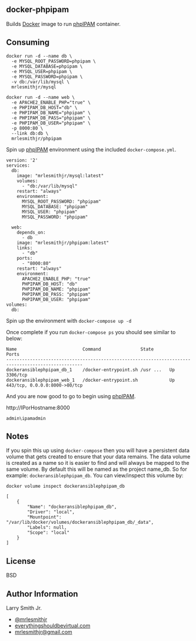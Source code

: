 docker-phpipam
--------------

Builds [Docker] image to run [phpIPAM] container.  

Consuming
---------
```
docker run -d --name db \
  -e MYSQL_ROOT_PASSWORD=phpipam \
  -e MYSQL_DATABASE=phpipam \
  -e MYSQL_USER=phpipam \
  -e MYSQL_PASSWORD=phpipam \
  -v db:/var/lib/mysql \
  mrlesmithjr/mysql
```
```
docker run -d --name web \
  -e APACHE2_ENABLE_PHP="true" \
  -e PHPIPAM_DB_HOST="db" \
  -e PHPIPAM_DB_NAME="phpipam" \
  -e PHPIPAM_DB_PASS="phpipam" \
  -e PHPIPAM_DB_USER="phpipam" \
  -p 8000:80 \
  --link db:db \
  mrlesmithjr/phpipam
```

Spin up [phpIPAM] environment using the included `docker-compose.yml`.  

```
version: '2'
services:
  db:
    image: "mrlesmithjr/mysql:latest"
    volumes:
      - "db:/var/lib/mysql"
    restart: "always"
    environment:
      MYSQL_ROOT_PASSWORD: "phpipam"
      MYSQL_DATABASE: "phpipam"
      MYSQL_USER: "phpipam"
      MYSQL_PASSWORD: "phpipam"

  web:
    depends_on:
      - db
    image: "mrlesmithjr/phpipam:latest"
    links:
      - "db"
    ports:
      - "8000:80"
    restart: "always"
    environment:
      APACHE2_ENABLE_PHP: "true"
      PHPIPAM_DB_HOST: "db"
      PHPIPAM_DB_NAME: "phpipam"
      PHPIPAM_DB_PASS: "phpipam"
      PHPIPAM_DB_USER: "phpipam"
volumes:
  db:
```

Spin up the environment with `docker-compose up -d`

Once complete if you run `docker-compose ps` you should see similar to below:

```
Name                         Command               State               Ports
---------------------------------------------------------------------------------------------------
dockeransiblephpipam_db_1    /docker-entrypoint.sh /usr ...   Up      3306/tcp
dockeransiblephpipam_web_1   /docker-entrypoint.sh            Up      443/tcp, 0.0.0.0:8000->80/tcp
```
And you are now good to go to begin using [phpIPAM].

http://IPorHostname:8000

`admin\ipamadmin`

Notes
-----

If you spin this up using `docker-compose` then you will have a persistent data
volume that gets created to ensure that your data remains. The data volume is
created as a name so it is easier to find and will always be mapped to the same
volume. By default this will be named as the project name_db. So for example:
`dockeransiblephpipam_db`.
You can view/inspect this volume by:
```
docker volume inspect dockeransiblephpipam_db
```
```
[
    {
        "Name": "dockeransiblephpipam_db",
        "Driver": "local",
        "Mountpoint": "/var/lib/docker/volumes/dockeransiblephpipam_db/_data",
        "Labels": null,
        "Scope": "local"
    }
]
```

License
-------

BSD

Author Information
------------------

Larry Smith Jr.
- [@mrlesmithjr]
- [everythingshouldbevirtual.com]
- [mrlesmithjr@gmail.com]


[Ansible]: <https://www.ansible.com/>
[Docker]: <https://www.docker.com>
[phpIPAM]: <http://phpipam.net/>
[@mrlesmithjr]: <https://twitter.com/mrlesmithjr>
[everythingshouldbevirtual.com]: <http://everythingshouldbevirtual.com>
[mrlesmithjr@gmail.com]: <mailto:mrlesmithjr@gmail.com>
